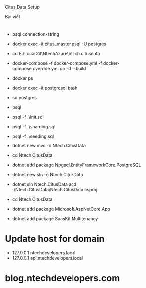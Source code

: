 Citus Data Setup

Bài viết
#

- psql connection-string
- docker exec -it citus_master psql -U postgres

- cd E:\LocalGit\NtechAzure\ntech.citusdata
- docker-compose -f docker-compose.yml -f docker-compose.override.yml up -d --build
- docker ps
- docker exec -it postgresql bash

- su postgres
- psql
- psql -f .\init.sql
- psql -f .\sharding.sql
- psql -f .\seeding.sql


- dotnet new mvc -o Ntech.CitusData
- cd Ntech.CitusData
- dotnet add package Npgsql.EntityFrameworkCore.PostgreSQL
- dotnet new sln -o Ntech.CitusData
- dotnet sln Ntech.CitusData add .\Ntech.CitusData\Ntech.CitusData.csproj
- cd Ntech.CitusData

- dotnet add package Microsoft.AspNetCore.App
- dotnet add package SaasKit.Multitenancy

# Update host for domain
- 127.0.0.1	ntechdevelopers.local
- 127.0.0.1	api.ntechdevelopers.local

# blog.ntechdevelopers.com
